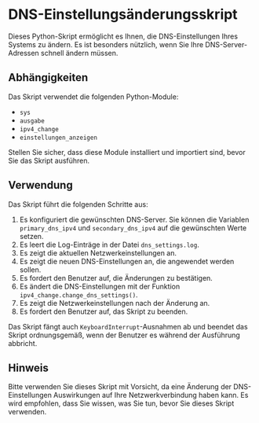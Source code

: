 # DNS-Einstellungsänderungsskript

Dieses Python-Skript ermöglicht es Ihnen, die DNS-Einstellungen Ihres Systems zu ändern. Es ist besonders nützlich, wenn Sie Ihre DNS-Server-Adressen schnell ändern müssen.

## Abhängigkeiten

Das Skript verwendet die folgenden Python-Module:

- `sys`
- `ausgabe`
- `ipv4_change`
- `einstellungen_anzeigen`

Stellen Sie sicher, dass diese Module installiert und importiert sind, bevor Sie das Skript ausführen.

## Verwendung

Das Skript führt die folgenden Schritte aus:

1. Es konfiguriert die gewünschten DNS-Server. Sie können die Variablen `primary_dns_ipv4` und `secondary_dns_ipv4` auf die gewünschten Werte setzen.
2. Es leert die Log-Einträge in der Datei `dns_settings.log`.
3. Es zeigt die aktuellen Netzwerkeinstellungen an.
4. Es zeigt die neuen DNS-Einstellungen an, die angewendet werden sollen.
5. Es fordert den Benutzer auf, die Änderungen zu bestätigen.
6. Es ändert die DNS-Einstellungen mit der Funktion `ipv4_change.change_dns_settings()`.
7. Es zeigt die Netzwerkeinstellungen nach der Änderung an.
8. Es fordert den Benutzer auf, das Skript zu beenden.

Das Skript fängt auch `KeyboardInterrupt`-Ausnahmen ab und beendet das Skript ordnungsgemäß, wenn der Benutzer es während der Ausführung abbricht.

## Hinweis

Bitte verwenden Sie dieses Skript mit Vorsicht, da eine Änderung der DNS-Einstellungen Auswirkungen auf Ihre Netzwerkverbindung haben kann. Es wird empfohlen, dass Sie wissen, was Sie tun, bevor Sie dieses Skript verwenden.

